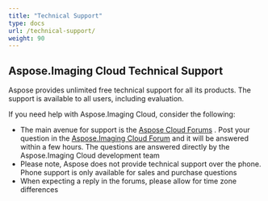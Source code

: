 ```yaml
---
title: "Technical Support"
type: docs
url: /technical-support/
weight: 90
---
```


## **Aspose.Imaging Cloud Technical Support**

Aspose provides unlimited free technical support for all its products. The support is available to all users, including evaluation.

If you need help with Aspose.Imaging Cloud, consider the following:

- The main avenue for support is the [Aspose Cloud Forums](http://forum.aspose.cloud/) . Post your question in the [Aspose.Imaging Cloud Forum](https://forum.aspose.cloud/c/imaging) and it will be answered within a few hours. The questions are answered directly by the Aspose.Imaging Cloud development team
- Please note, Aspose does not provide technical support over the phone. Phone support is only available for sales and purchase questions
- When expecting a reply in the forums, please allow for time zone differences


